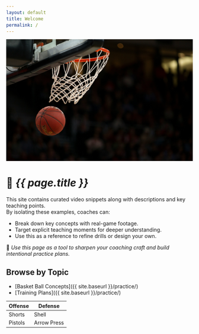 ```yaml
---
layout: default
title: Welcome
permalink: /
---
```

![Swish!](/images/markus-spiske-BfphcCvhl6E-unsplash.jpg "swish")

# 🏀 *{{ page.title }}*

This site contains curated video snippets along with descriptions and key teaching points.  
By isolating these examples, coaches can:

- Break down key concepts with real-game footage.
- Target explicit teaching moments for deeper understanding.
- Use this as a reference to refine drills or design your own.

🎯 *Use this page as a tool to sharpen your coaching craft and build intentional practice plans.*

## Browse by Topic
* [Basket Ball Concepts]({{ site.baseurl }}/practice/)
* [Training Plans]({{ site.baseurl }}/practice/)


| Offense | Defense |
| ----------- | ----------- |
| Shorts | Shell |
| Pistols | Arrow Press | 

